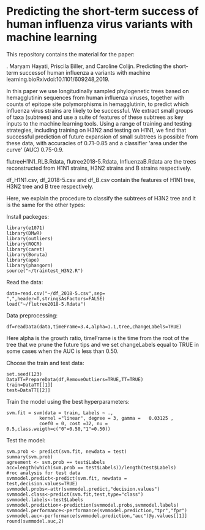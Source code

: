 # Predicting the short-term success of human influenza virus variants with machine learning
This repository contains the material for the paper:

  . Maryam Hayati, Priscila Biller, and Caroline Colijn. Predicting the short-term successof human influenza a variants with machine learning.bioRxivdoi:10.1101/609248,2019.
  
  In this paper we use longitudinally sampled phylogenetic trees based on hemagglutinin sequences from human influenza viruses, together with counts of epitope site polymorphisms in hemagglutinin,  to predict which influenza virus strains are likely to be successful.  We extract small groups of taxa (subtrees) and use a suite of features of these subtrees as key inputs to the machine learning tools. Using a range of training and testing strategies, including training on H3N2 and testing on H1N1, we find that successful prediction of future expansion of small subtrees is possible from these data, with accuracies of 0.71-0.85 and a classifier 'area under the curve' (AUC) 0.75-0.9.
  
  
  flutreeH1N1_RLB.Rdata, flutree2018-5.Rdata, InfluenzaB.Rdata are the trees reconstructed from H1N1 strains, H3N2 strains and B strains respectively. 
  
  df_H1N1.csv, df_2018-5.csv and df_B.csv contain the features of H1N1 tree, H3N2 tree and B tree respectively.
  
  Here, we explain the procedure to classify the subtrees of H3N2 tree and it is the same for the other types:
  
  Install packeges:
  ```
  library(e1071) 
  library(DMwR) 
  library(outliers)
  library(ROCR)
  library(caret)
  library(Boruta)
  library(ape)
  library(phangorn)
  source("~/traintest_H3N2.R")
  ```
  Read the data:
  ```
  data=read.csv("~/df_2018-5.csv",sep= ",",header=T,stringsAsFactors=FALSE)
  load("~/flutree2018-5.Rdata")
  ```
  
  Data preprocessing:
  ```
  df=readData(data,timeFrame=3.4,alpha=1.1,tree,changeLabels=TRUE)
  ```
   Here alpha is the growth ratio, timeFrame is the time from the root of the tree that we prune the future tips and we set changeLabels equal to TRUE in some cases when the AUC is less than 0.50.
    
  Choose the train and test data:
  ```
  set.seed(123)
  DataTT=PrepareData(df,RemoveOutliers=TRUE,TT=TRUE)
  train=DataTT[[1]]
  test=DataTT[[2]]
  ```
  
  Train the model using the best hyperparameters:
  ```
  svm.fit = svm(data = train, Labels ~ .,
              kernel ="linear", degree = 3, gamma =   0.03125 , 
              coef0 = 0, cost =32, nu = 0.5,class.weigth=c("0"=0.50,"1"=0.50))
   ```
  Test the model:   
  ```
  svm.prob <- predict(svm.fit, newdata = test)
  summary(svm.prob)
  agreement <- svm.prob == test$Labels
  acc=length(which(svm.prob == test$Labels))/length(test$Labels)
  #roc analysis for test data
  svmmodel.predict<-predict(svm.fit, newdata = test,decision.values=TRUE)
  svmmodel.probs<-attr(svmmodel.predict,"decision.values")
  svmmodel.class<-predict(svm.fit,test,type="class")
  svmmodel.labels<-test$Labels
  svmmodel.prediction<-prediction(svmmodel.probs,svmmodel.labels)
  svmmodel.performance<-performance(svmmodel.prediction,"tpr","fpr")
  svmmodel.auc<-performance(svmmodel.prediction,"auc")@y.values[[1]]
  round(svmmodel.auc,2)
  ```
  
